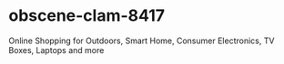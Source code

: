 #  obscene-clam-8417
 
Online Shopping for Outdoors, Smart Home, Consumer Electronics, TV Boxes, Laptops and more
<img src="">

